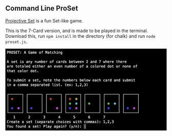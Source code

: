 ## Command Line ProSet

[Projective Set](https://en.wikipedia.org/wiki/Projective_Set_(game)) is a fun Set-like game. 

This is the 7-Card version, and is made to be played in the terminal.
Download this, run `npm install` in the directory (for chalk) and run `node proset.js`.

![alt tag](https://raw.githubusercontent.com/rhythmsection/proset/main/proset_screencap.png)
